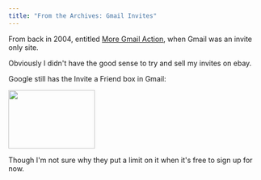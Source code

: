 ```yaml
---
title: "From the Archives: Gmail Invites"
---
```

<p>From back in 2004, entitled <a href="https://chrisenns.com/2004/06/15/more-gmail-action/">More Gmail Action</a>, when Gmail was an invite only site. </p>
<p>Obviously I didn't have the good sense to try and sell my invites on ebay.</p>
<p>Google still has the Invite a Friend box in Gmail:</p>
<p><img src="https://chrisenns.com/wp-content/uploads/2011/03/inviteafriend.jpg" alt="" title="Invite a Friend to Gmail" width="171" height="116" class="aligncenter size-full wp-image-19433" /></p>
<p>Though I'm not sure why they put a limit on it when it's free to sign up for now.</p>
